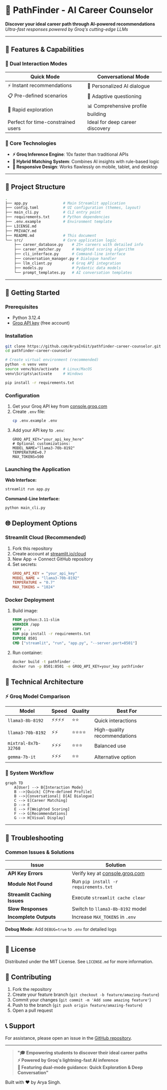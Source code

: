 # 🚀 PathFinder - AI Career Counselor  
**Discover your ideal career path through AI-powered recommendations**  
*Ultra-fast responses powered by Groq's cutting-edge LLMs*

---

## 🌟 Features & Capabilities

### 🎯 Dual Interaction Modes
| **Quick Mode** | **Conversational Mode** |
|----------------|-------------------------|
| ⚡ Instant recommendations | 💬 Personalized AI dialogue |
| 📋 Pre-defined scenarios | 🧠 Adaptive questioning |
| 🚀 Rapid exploration | 📊 Comprehensive profile building |
| Perfect for time-constrained users | Ideal for deep career discovery |

### 🚀 Core Technologies
- **⚡ Groq Inference Engine**: 10x faster than traditional APIs
- **🧠 Hybrid Matching System**: Combines AI insights with rule-based logic
- **📱 Responsive Design**: Works flawlessly on mobile, tablet, and desktop

---

## 🧩 Project Structure
```bash
.
├── app.py                # Main Streamlit application
├── config.toml           # UI configuration (themes, layout)
├── main_cli.py           # CLI entry point
├── requirements.txt      # Python dependencies
├── .env.example          # Environment template
├── LICENSE.md
├── PRIVACY.md
├── README.md             # This document
└── src/                  # Core application logic
    ├── career_database.py    # 25+ careers with detailed info
    ├── career_matcher.py     # Weighted scoring algorithm
    ├── cli_interface.py      # Command-line interface
    ├── conversation_manager.py # Dialogue handler
    ├── llm_client.py         # Groq API integration
    ├── models.py             # Pydantic data models
    └── prompt_templates.py   # AI conversation templates
```

---

## 🚀 Getting Started

### Prerequisites
- Python 3.12.4 
- [Groq API key](https://console.groq.com) (free account)

### Installation
```bash
git clone https://github.com/AryaInGit/pathfinder-career-counselor.git
cd pathfinder-career-counselor

# Create virtual environment (recommended)
python -m venv venv
source venv/bin/activate  # Linux/MacOS
venv\Scripts\activate     # Windows

pip install -r requirements.txt
```

### Configuration
1. Get your Groq API key from [console.groq.com](https://console.groq.com)
2. Create `.env` file:
   ```bash
   cp .env.example .env
   ```
3. Add your API key to `.env`:
   ```env
   GROQ_API_KEY="your_api_key_here"
   # Optional customizations:
   MODEL_NAME="llama3-70b-8192"
   TEMPERATURE=0.7
   MAX_TOKENS=500
   ```

### Launching the Application
**Web Interface:**
```bash
streamlit run app.py
```

**Command-Line Interface:**
```bash
python main_cli.py
```


## 🌐 Deployment Options

### Streamlit Cloud (Recommended)
1. Fork this repository
2. Create account at [streamlit.io/cloud](https://streamlit.io/cloud)
3. New App → Connect GitHub repository
4. Set secrets:
   ```toml
   GROQ_API_KEY = "your_api_key"
   MODEL_NAME = "llama3-70b-8192"
   TEMPERATURE = "0.7"
   MAX_TOKENS = "1024"
   ```

### Docker Deployment
1. Build image:
   ```dockerfile
   FROM python:3.11-slim
   WORKDIR /app
   COPY . .
   RUN pip install -r requirements.txt
   EXPOSE 8501
   CMD ["streamlit", "run", "app.py", "--server.port=8501"]
   ```
2. Run container:
   ```bash
   docker build -t pathfinder .
   docker run -p 8501:8501 -e GROQ_API_KEY=your_key pathfinder
   ```

## 🧠 Technical Architecture

### ⚡ Groq Model Comparison
| Model | Speed | Quality | Best For |
|-------|-------|---------|----------|
| `llama3-8b-8192` | ⚡⚡⚡⚡ | ⭐⭐ | Quick interactions |
| `llama3-70b-8192` | ⚡⚡ | ⭐⭐⭐⭐ | High-quality recommendations |
| `mixtral-8x7b-32768` | ⚡⚡⚡ | ⭐⭐⭐ | Balanced use |
| `gemma-7b-it` | ⚡⚡⚡ | ⭐⭐ | Alternative option |

### 🔄 System Workflow
```mermaid
graph TD
    A[User] --> B{Interaction Mode}
    B -->|Quick| C[Pre-defined Profile]
    B -->|Conversational| D[AI Dialogue]
    C --> E[Career Matching]
    D --> E
    E --> F[Weighted Scoring]
    F --> G[Recommendations]
    G --> H[Visual Display]
```

---

## 🐛 Troubleshooting

### Common Issues & Solutions
| Issue | Solution |
|-------|----------|
| **API Key Errors** | Verify key at [console.groq.com](https://console.groq.com) |
| **Module Not Found** | Run `pip install -r requirements.txt` |
| **Streamlit Caching Issues** | Execute `streamlit cache clear` |
| **Slow Responses** | Switch to `llama3-8b-8192` model |
| **Incomplete Outputs** | Increase `MAX_TOKENS` in `.env` |

**Debug Mode:** Add `DEBUG=true` to `.env` for detailed logs

---

## 📄 License
Distributed under the MIT License. See `LICENSE.md` for more information.

## 🤝 Contributing
1. Fork the repository
2. Create your feature branch (`git checkout -b feature/amazing-feature`)
3. Commit your changes (`git commit -m 'Add some amazing feature'`)
4. Push to the branch (`git push origin feature/amazing-feature`)
5. Open a pull request

## 📞 Support
For assistance, please open an issue in the [GitHub repository](https://github.com/AryaInGit/pathfinder-career-counselor).

---

> **"🎓 Empowering students to discover their ideal career paths  
> ⚡ Powered by Groq's lightning-fast AI inference  
> 💬 Featuring dual-mode guidance: Quick Exploration & Deep Conversation"**

Built with ❤️ by Arya Singh.

